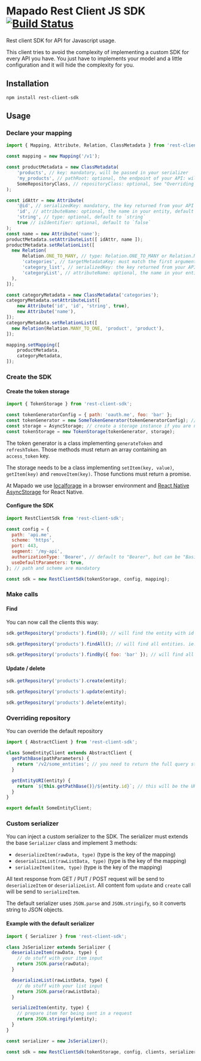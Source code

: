 # Mapado Rest Client JS SDK [![Build Status](https://travis-ci.org/mapado/rest-client-js-sdk.svg?branch=master)](https://travis-ci.org/mapado/rest-client-js-sdk)

Rest client SDK for API for Javascript usage.

This client tries to avoid the complexity of implementing a custom SDK for every
API you have. You just have to implements your model and a little configuration
and it will hide the complexity for you.

## Installation

`npm install rest-client-sdk`

## Usage

### Declare your mapping

```js
import { Mapping, Attribute, Relation, ClassMetadata } from 'rest-client-sdk';

const mapping = new Mapping('/v1');

const productMetadata = new ClassMetadata(
    'products', // key: mandatory, will be passed in your serializer
    'my_products', // pathRoot: optional, the endpoint of your API: will be added to the mapping prefix ('/v1' here)
    SomeRepositoryClass, // repositoryClass: optional, See "Overriding repository" for more detail
);

const idAttr = new Attribute(
    '@id', // serializedKey: mandatory, the key returned from your API
    'id', // attributeName: optional, the name in your entity, default to the `serializedKey` attribute
    'string', // type: optional, default to `string`
    true // isIdentifier: optional, default to `false`
);
const name = new Attribute('name');
productMetadata.setAttributeList([ idAttr, name ]);
productMetadata.setRelationList([
  new Relation(
      Relation.ONE_TO_MANY, // type: Relation.ONE_TO_MANY or Relation.MANY_TO_ONE
      'categories', // targetMetadataKey: must match the first argument of `ClassMetadata` constructor of the target entity
      'category_list', // serializedKey: the key returned from your API
      'categoryList', // attributeName: optional, the name in your entity, default to the `serializedKey` attribute
  ),
]);

const categoryMetadata = new ClassMetadata('categories');
categoryMetadata.setAttributeList([
    new Attribute('id', 'id', 'string', true),
    new Attribute('name'),
]);
categoryMetadata.setRelationList([
  new Relation(Relation.MANY_TO_ONE, 'product', 'product'),
]);

mapping.setMapping([
    productMetadata,
    categoryMetadata,
]);
```

### Create the SDK

#### Create the token storage

```js
import { TokenStorage } from 'rest-client-sdk';

const tokenGeneratorConfig = { path: 'oauth.me', foo: 'bar' };
const tokenGenerator = new SomeTokenGenerator(tokenGeneratorConfig); // Some token generators are defined in `src/TokenGenerator/`
const storage = AsyncStorage; // create a storage instance if you are not on RN. In browser and node, localforage works fine
const tokenStorage = new TokenStorage(tokenGenerator, storage);
```

The token generator is a class implementing `generateToken` and `refreshToken`.
Those methods must return an array containing an `access_token` key.

The storage needs to be a class implementing `setItem(key, value)`,
`getItem(key)` and `removeItem(key)`. Those functions must return a promise.

At Mapado we use [localforage](http://mozilla.github.io/localForage/) in a
browser environment and
[React Native AsyncStorage](https://facebook.github.io/react-native/docs/asyncstorage.html)
for React Native.

#### Configure the SDK

```js
import RestClientSdk from 'rest-client-sdk';

const config = {
  path: 'api.me',
  scheme: 'https',
  port: 443,
  segment: '/my-api',
  authorizationType: 'Bearer', // default to "Bearer", but can be "Basic" or anything
  useDefaultParameters: true,
}; // path and scheme are mandatory

const sdk = new RestClientSdk(tokenStorage, config, mapping);
```

### Make calls

#### Find

You can now call the clients this way:

```js
sdk.getRepository('products').find(8); // will find the entity with id 8. ie. /v2/my_products/8

sdk.getRepository('products').findAll(); // will find all entities. ie. /v2/my_products

sdk.getRepository('products').findBy({ foo: 'bar' }); // will find all entities for the request: /v2/my_products?foo=bar
```

#### Update / delete

```js
sdk.getRepository('products').create(entity);

sdk.getRepository('products').update(entity);

sdk.getRepository('products').delete(entity);
```

### Overriding repository

You can override the default repository

```js
import { AbstractClient } from 'rest-client-sdk';

class SomeEntityClient extends AbstractClient {
  getPathBase(pathParameters) {
    return '/v2/some_entities'; // you need to return the full query string for the collection GET query
  }

  getEntityURI(entity) {
    return `${this.getPathBase()}/${entity.id}`; // this will be the URI used by update / delete script
  }
}

export default SomeEntityClient;
```

### Custom serializer

You can inject a custom serializer to the SDK. The serializer must extends the
base `Serializer` class and implement 3 methods:

* `deserializeItem(rawData, type)` (type is the key of the mapping)
* `deserializeList(rawListData, type)` (type is the key of the mapping)
* `serializeItem(item, type)` (type is the key of the mapping)

All text response from GET / PUT / POST request will be send to
`deserializeItem` or `deserializeList`. All content fom `update` and `create`
call will be send to `serializeItem`.

The default serializer uses `JSON.parse` and `JSON.stringify`, so it converts
string to JSON objects.

#### Example with the default serializer

```js
import { Serializer } from 'rest-client-sdk';

class JsSerializer extends Serializer {
  deserializeItem(rawData, type) {
    // do stuff with your item input
    return JSON.parse(rawData);
  }

  deserializeList(rawListData, type) {
    // do stuff with your list input
    return JSON.parse(rawListData);
  }

  serializeItem(entity, type) {
    // prepare item for being sent in a request
    return JSON.stringify(entity);
  }
}

const serializer = new JsSerializer();

const sdk = new RestClientSdk(tokenStorage, config, clients, serializer);
```
